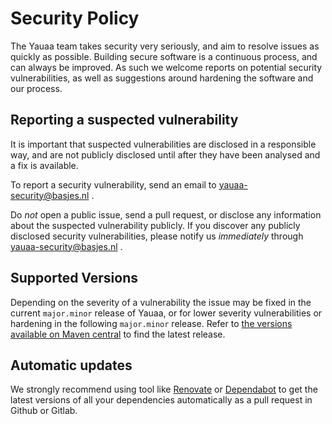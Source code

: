 # Security Policy

The Yauaa team takes security very seriously, and aim to resolve issues as quickly as possible. Building secure
software is a continuous process, and can always be improved. As such we welcome reports on potential security 
vulnerabilities, as well as suggestions around hardening the software and our process.

## Reporting a suspected vulnerability

It is important that suspected vulnerabilities are disclosed in a responsible way, and are not publicly disclosed until
after they have been analysed and a fix is available.

To report a security vulnerability, send an email to yauaa-security@basjes.nl .

Do *not* open a public issue, send a pull request, or disclose any information about the suspected vulnerability publicly.
If you discover any publicly disclosed security vulnerabilities, please notify us *immediately* through 
yauaa-security@basjes.nl .

## Supported Versions

Depending on the severity of a vulnerability the issue may be fixed in the current `major.minor` release of Yauaa, or
for lower severity vulnerabilities or hardening in the following `major.minor` release. Refer to 
[the versions available on Maven central](https://central.sonatype.com/artifact/nl.basjes.parse.useragent/yauaa/7.12.2/versions) to find the latest release.

## Automatic updates

We strongly recommend using tool like [Renovate](https://renovatebot.com) or [Dependabot](https://github.com/dependabot) to get the latest versions of all your dependencies automatically as a pull request in Github or Gitlab.
